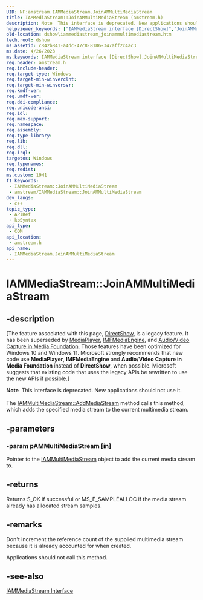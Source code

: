```yaml
---
UID: NF:amstream.IAMMediaStream.JoinAMMultiMediaStream
title: IAMMediaStream::JoinAMMultiMediaStream (amstream.h)
description: Note  This interface is deprecated. New applications should not use it. The IAMMultiMediaStream::AddMediaStream method calls this method, which adds the specified media stream to the current multimedia stream.
helpviewer_keywords: ["IAMMediaStream interface [DirectShow]","JoinAMMultiMediaStream method","IAMMediaStream.JoinAMMultiMediaStream","IAMMediaStream::JoinAMMultiMediaStream","IAMMediaStreamJoinAMMultiMediaStream","JoinAMMultiMediaStream","JoinAMMultiMediaStream method [DirectShow]","JoinAMMultiMediaStream method [DirectShow]","IAMMediaStream interface","amstream/IAMMediaStream::JoinAMMultiMediaStream","dshow.iammediastream_joinammultimediastream"]
old-location: dshow\iammediastream_joinammultimediastream.htm
tech.root: dshow
ms.assetid: c842b841-a4dc-47c8-8186-347aff2c4ac3
ms.date: 4/26/2023
ms.keywords: IAMMediaStream interface [DirectShow],JoinAMMultiMediaStream method, IAMMediaStream.JoinAMMultiMediaStream, IAMMediaStream::JoinAMMultiMediaStream, IAMMediaStreamJoinAMMultiMediaStream, JoinAMMultiMediaStream, JoinAMMultiMediaStream method [DirectShow], JoinAMMultiMediaStream method [DirectShow],IAMMediaStream interface, amstream/IAMMediaStream::JoinAMMultiMediaStream, dshow.iammediastream_joinammultimediastream
req.header: amstream.h
req.include-header: 
req.target-type: Windows
req.target-min-winverclnt: 
req.target-min-winversvr: 
req.kmdf-ver: 
req.umdf-ver: 
req.ddi-compliance: 
req.unicode-ansi: 
req.idl: 
req.max-support: 
req.namespace: 
req.assembly: 
req.type-library: 
req.lib: 
req.dll: 
req.irql: 
targetos: Windows
req.typenames: 
req.redist: 
ms.custom: 19H1
f1_keywords:
 - IAMMediaStream::JoinAMMultiMediaStream
 - amstream/IAMMediaStream::JoinAMMultiMediaStream
dev_langs:
 - c++
topic_type:
 - APIRef
 - kbSyntax
api_type:
 - COM
api_location:
 - amstream.h
api_name:
 - IAMMediaStream.JoinAMMultiMediaStream
---
```


# IAMMediaStream::JoinAMMultiMediaStream


## -description

\[The feature associated with this page, [DirectShow](/windows/win32/directshow/directshow), is a legacy feature. It has been superseded by [MediaPlayer](/uwp/api/Windows.Media.Playback.MediaPlayer), [IMFMediaEngine](/windows/win32/api/mfmediaengine/nn-mfmediaengine-imfmediaengine), and [Audio/Video Capture in Media Foundation](windows/win32/medfound/audio-video-capture-in-media-foundation). Those features have been optimized for Windows 10 and Windows 11. Microsoft strongly recommends that new code use **MediaPlayer**, **IMFMediaEngine** and **Audio/Video Capture in Media Foundation** instead of **DirectShow**, when possible. Microsoft suggests that existing code that uses the legacy APIs be rewritten to use the new APIs if possible.\]

<div class="alert"><b>Note</b>  This interface is deprecated. New applications should not use it.</div>
<div> </div>
The <a href="/windows/desktop/api/amstream/nf-amstream-iammultimediastream-addmediastream">IAMMultiMediaStream::AddMediaStream</a> method calls this method, which adds the specified media stream to the current multimedia stream.

## -parameters

### -param pAMMultiMediaStream [in]

Pointer to the <a href="/windows/desktop/api/amstream/nn-amstream-iammultimediastream">IAMMultiMediaStream</a> object to add the current media stream to.

## -returns

Returns S_OK if successful or MS_E_SAMPLEALLOC if the media stream already has allocated stream samples.

## -remarks

Don't increment the reference count of the supplied multimedia stream because it is already accounted for when created.

Applications should not call this method.

## -see-also

<a href="/windows/desktop/api/amstream/nn-amstream-iammediastream">IAMMediaStream Interface</a>